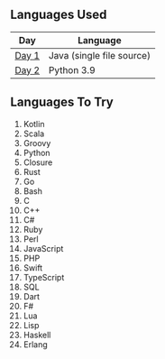 ## Languages Used

| Day             | Language                  |
|-----------------|---------------------------|
| [Day 1](day-01) | Java (single file source) |
| [Day 2](day-02) | Python 3.9                |

## Languages To Try

1. Kotlin
2. Scala
3. Groovy
4. Python
5. Closure
6. Rust
7. Go
8. Bash
9. C
10. C++
11. C#
12. Ruby
13. Perl
14. JavaScript
15. PHP
16. Swift
17. TypeScript
18. SQL
19. Dart
20. F#
21. Lua
22. Lisp
23. Haskell
24. Erlang
